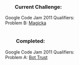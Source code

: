 ### &nbsp;&nbsp;&nbsp;&nbsp;&nbsp;&nbsp;&nbsp;&nbsp;Current Challenge:
Google Code Jam 2011 Qualifiers: <br>
Problem B: [Magicka](https://code.google.com/codejam/contest/975485/dashboard#s=p1)  
  <br>
  
### &nbsp;&nbsp;&nbsp;&nbsp;&nbsp;&nbsp;&nbsp;&nbsp;&nbsp;Completed:

Google Code Jam 2011 Qualifiers: <br>
Problem A: [Bot Trust](https://code.google.com/codejam/contest/975485/dashboard)

  
